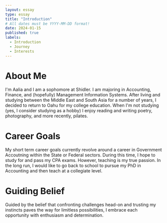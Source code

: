 ```yaml
---
layout: essay
type: essay
title: "Introduction"
# All dates must be YYYY-MM-DD format!
date: 2024-01-15
published: true
labels:
  - Introduction
  - Journey
  - Interests
---
```


# About Me

I'm Aalia and I am a sophomore at Shidler. I am majoring in Accounting, Finance, and (hopefully) Management Information Systems. After living and studying between the Middle East and South Asia for a number of years, I decided to return to Oahu for my college education. When I'm not studying (yes, I consider studying as a hobby) I enjoy reading and writing poetry, photography, and more recently, pilates. 

# Career Goals

My short term career goals currently revolve around a career in Government Accoutning within the State or Federal sectors. During this time, I hope to study for and pass my CPA exams. However, teaching is my true passion. In the long run, I would like to go back to school to pursue my PhD in Accounting and then teach at a collegiate level. 

# Guiding Belief

Guided by the belief that confronting challenges head-on and trusting my instincts paves the way for limitless possibilities, I embrace each opportunity with enthusiasm and determination. 
